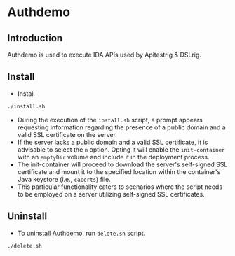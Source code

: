 # Authdemo

## Introduction
Authdemo is used to execute IDA APIs used by Apitestrig & DSLrig.

## Install
* Install
```sh
./install.sh
```
* During the execution of the `install.sh` script, a prompt appears requesting information regarding the presence of a public domain and a valid SSL certificate on the server.
* If the server lacks a public domain and a valid SSL certificate, it is advisable to select the `n` option. Opting it will enable the `init-container` with an `emptyDir` volume and include it in the deployment process.
* The init-container will proceed to download the server's self-signed SSL certificate and mount it to the specified location within the container's Java keystore (i.e., `cacerts`) file.
* This particular functionality caters to scenarios where the script needs to be employed on a server utilizing self-signed SSL certificates.

## Uninstall
* To uninstall Authdemo, run `delete.sh` script.
```sh
./delete.sh 
```

